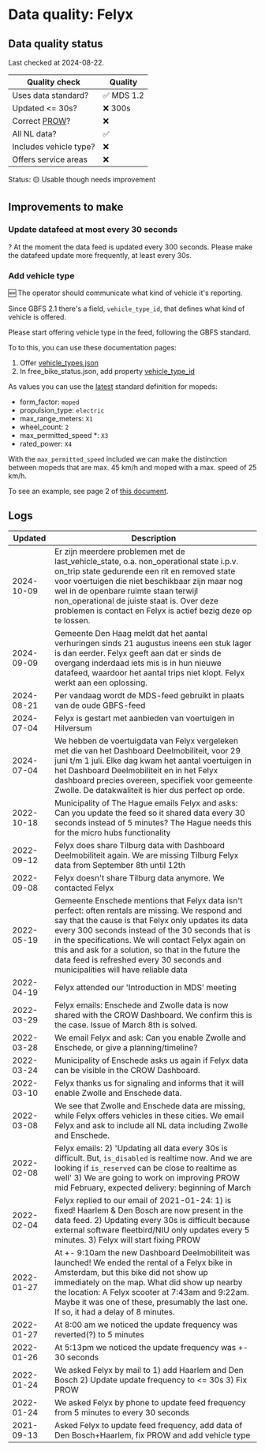 # Data quality: Felyx

## Data quality status

Last checked at 2024-08-22.

| **Quality check**           | **Quality**
| --                          | --          |
| Uses data standard?         | ✅ MDS 1.2
| Updated <= 30s?             | ❌ 300s
| Correct [PROW](https://github.com/Stichting-CROW/dashboarddeelmobiliteit-datakwaliteit#%E2%84%B9%EF%B8%8F-correct-prow-4)?               | ❌
| All NL data?                | ✅
| Includes vehicle type?      | ❌
| Offers service areas        | ❌

Status: 🟡 Usable though needs improvement

## Improvements to make

### Update datafeed at most every 30 seconds

? At the moment the data feed is updated every 300 seconds. Please make the datafeed update more frequently, at least every 30s.

### Add vehicle type

🆕 The operator should communicate what kind of vehicle it's reporting. 

Since GBFS 2.1 there's a field, `vehicle_type_id`, that defines what kind of vehicle is offered.

Please start offering vehicle type in the feed, following the GBFS standard.

To to this, you can use these documentation pages: 

1. Offer [vehicle_types.json](https://github.com/NABSA/gbfs/blob/master/gbfs.md#vehicle_typesjson-added-in-v21)
2. In free_bike_status.json, add property [vehicle_type_id](https://github.com/NABSA/gbfs/blob/master/gbfs.md#free_bike_statusjson)

As values you can use the [latest](https://github.com/NABSA/gbfs/pull/370) standard definition for mopeds:

- form_factor: `moped`
- propulsion_type: `electric`
- max_range_meters: `X1`
- wheel_count: `2`
- max_permitted_speed *: `X3`
- rated_power: `X4`

With the `max_permitted_speed` included we can make the distinction between mopeds that are max. 45 km/h and moped with a max. speed of 25 km/h.

To see an example, see page 2 of [this document](https://docs.google.com/document/d/1P_oDBnFvr9qzo0_5YbnrCDYptFQV9ZUOJGfi8ACD1GE/edit?usp=sharing).

## Logs

| Updated    | Description
| ----       | ---
| 2024-10-09 | Er zijn meerdere problemen met de last_vehicle_state, o.a. non_operational state i.p.v. on_trip state gedurende een rit en removed state voor voertuigen die niet beschikbaar zijn maar nog wel in de openbare ruimte staan terwijl non_operational de juiste staat is. Over deze problemen is contact en Felyx is actief bezig deze op te lossen.
| 2024-09-09 | Gemeente Den Haag meldt dat het aantal verhuringen sinds 21 augustus ineens een stuk lager is dan eerder. Felyx geeft aan dat er sinds de overgang inderdaad iets mis is in hun nieuwe datafeed, waardoor het aantal trips niet klopt. Felyx werkt aan een oplossing.
| 2024-08-21 | Per vandaag wordt de MDS-feed gebruikt in plaats van de oude GBFS-feed
| 2024-07-04 | Felyx is gestart met aanbieden van voertuigen in Hilversum
| 2024-07-04 | We hebben de voertuigdata van Felyx vergeleken met die van het Dashboard Deelmobiliteit, voor 29 juni t/m 1 juli. Elke dag kwam het aantal voertuigen in het Dashboard Deelmobiliteit en in het Felyx dashboard precies overeen, specifiek voor gemeente Zwolle. De datakwaliteit is hier dus perfect op orde.
| 2022-10-18 | Municipality of The Hague emails Felyx and asks: Can you update the feed so it shared data every 30 seconds instead of 5 minutes? The Hague needs this for the micro hubs functionality
| 2022-09-12 | Felyx does share Tilburg data with Dashboard Deelmobiliteit again. We are missing Tilburg Felyx data from September 8th until 12th
| 2022-09-08 | Felyx doesn't share Tilburg data anymore. We contacted Felyx
| 2022-05-19 | Gemeente Enschede mentions that Felyx data isn't perfect: often rentals are missing. We respond and say that the cause is that Felyx only updates its data every 300 seconds instead of the 30 seconds that is in the specifications. We will contact Felyx again on this and ask for a solution, so that in the future the data feed is refreshed every 30 seconds and municipalities will have reliable data
| 2022-04-19 | Felyx attended our 'Introduction in MDS' meeting
| 2022-03-29 | Felyx emails: Enschede and Zwolle data is now shared with the CROW Dashboard. We confirm this is the case. Issue of March 8th is solved.
| 2022-03-28 | We email Felyx and ask: Can you enable Zwolle and Enschede, or give a planning/timeline?
| 2022-03-24 | Municipality of Enschede asks us again if Felyx data can be visible in the CROW Dashboard.
| 2022-03-10 | Felyx thanks us for signaling and informs that it will enable Zwolle and Enschede data.
| 2022-03-08 | We see that Zwolle and Enschede data are missing, while Felyx offers vehicles in these cities. We email Felyx and ask to include all NL data including Zwolle and Enschede.
| 2022-02-08 | Felyx emails: 2) 'Updating all data every 30s is difficult. But, `is_disabled` is realtime now. And we are looking if `is_reserved` can be close to realtime as well'  3) We are going to work on improving PROW mid February, expected delivery: beginning of March
| 2022-02-04 | Felyx replied to our email of 2021-01-24: 1) is fixed! Haarlem & Den Bosch are now present in the data feed. 2) Updating every 30s is difficult because external software fleetbird/NIU only updates every 5 minutes. 3) Felyx will start fixing PROW
| 2022-01-27 | At +- 9:10am the new Dashboard Deelmobiliteit was launched! We ended the rental of a Felyx bike in Amsterdam, but this bike did not show up immediately on the map. What did show up nearby the location: A Felyx scooter at 7:43am and 9:22am. Maybe it was one of these, presumably the last one. If so, it had a delay of 8 minutes.
| 2022-01-27 | At 8:00 am we noticed the update frequency was reverted(?) to 5 minutes
| 2022-01-26 | At 5:13pm we noticed the update frequency was +- 30 seconds
| 2022-01-24 | We asked Felyx by mail to 1) add Haarlem and Den Bosch 2) Update update frequency to <= 30s 3) Fix PROW
| 2022-01-24 | We asked Felyx by phone to update feed frequency from 5 minutes to every 30 seconds
| 2021-09-13 | Asked Felyx to update feed frequency, add data of Den Bosch+Haarlem, fix PROW and add vehicle type
